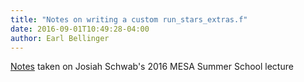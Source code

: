 ```yaml
---
title: "Notes on writing a custom run_stars_extras.f"
date: 2016-09-01T10:49:28-04:00
author: Earl Bellinger
---
```


[Notes](https://research-engine.appspot.com/5791865672564736/wiki/page/Extending_MESA) taken on Josiah Schwab's 2016 MESA Summer School lecture
